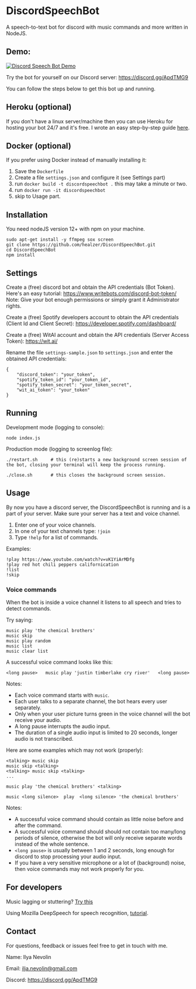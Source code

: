 # DiscordSpeechBot
A speech-to-text bot for discord with music commands and more written in NodeJS.

## Demo:

[![Discord Speech Bot Demo](http://img.youtube.com/vi/cfFI7E32v_8/0.jpg)](http://www.youtube.com/watch?v=cfFI7E32v_8 "Discord Speech Bot Demo")

Try the bot for yourself on our Discord server: https://discord.gg/ApdTMG9

You can follow the steps below to get this bot up and running.

## Heroku (optional)
If you don't have a linux server/machine then you can use Heroku for hosting your bot 24/7 and it's free.
I wrote an easy step-by-step guide [here](https://medium.com/@ilyanevolin/deploying-my-discord-bots-on-heroku-105752941706).

## Docker (optional)
If you prefer using Docker instead of manually installing it:
1. Save the `Dockerfile`
2. Create a file `settings.json` and configure it (see Settings part)
3. run `docker build -t discordspeechbot .`  this may take a minute or two.
4. run `docker run -it discordspeechbot`
5. skip to Usage part.

## Installation
You need nodeJS version 12+ with npm on your machine.
```
sudo apt-get install -y ffmpeg sox screen
git clone https://github.com/healzer/DiscordSpeechBot.git
cd DiscordSpeechBot
npm install
```

## Settings
Create a (free) discord bot and obtain the API credentials (Bot Token).
Here's an easy tutorial: https://www.writebots.com/discord-bot-token/
Note: Give your bot enough permissions or simply grant it Administrator rights.

Create a (free) Spotify developers account to obtain the API credentials (Client Id and Client Secret): https://developer.spotify.com/dashboard/

Create a (free) WitAI account and obtain the API credentials (Server Access Token): https://wit.ai/

Rename the file `settings-sample.json` to `settings.json` and enter the obtained API credentials:
```
{
    "discord_token": "your_token",
    "spotify_token_id": "your_token_id",
    "spotify_token_secret": "your_token_secret",
    "wit_ai_token": "your_token"
}
```

## Running
Development mode (logging to console):
```
node index.js
```

Production mode (logging to screenlog file):
```
./restart.sh     # this (re)starts a new background screen session of the bot, closing your terminal will keep the process running.

./close.sh       # this closes the background screen session.
```

## Usage
By now you have a discord server, the DiscordSpeechBot is running and is a part of your server.
Make sure your server has a text and voice channel.

1. Enter one of your voice channels.
2. In one of your text channels type: `!join`
3. Type `!help` for a list of commands.

Examples:

```
!play https://www.youtube.com/watch?v=vK1YiArMDfg
!play red hot chili peppers californication
!list
!skip
```

### Voice commands

When the bot is inside a voice channel it listens to all speech and tries to detect commands.

Try saying:
```
music play 'the chemical brothers'
music skip
music play random
music list
music clear list
```

A successful voice command looks like this:

`<long pause>   music play 'justin timberlake cry river'   <long pause>`


Notes: 
- Each voice command starts with `music`.
- Each user talks to a separate channel, the bot hears every user separately.
- Only when your user picture turns green in the voice channel will the bot receive your audio.
- A long pause interrupts the audio input.
- The duration of a single audio input is limited to 20 seconds, longer audio is not transcribed.

Here are some examples which may not work (properly):
```
<talking> music skip
music skip <talking>
<talking> music skip <talking>
...

music play 'the chemical brothers' <talking>

music <long silence>  play  <long silence> 'the chemical brothers'
```


Notes:
- A successful voice command should contain as little noise before and after the command.
- A successful voice command should should not contain too many/long periods of silence, otherwise the bot will only receive separate words instead of the whole sentence.
- `<long pause>` is usually between 1 and 2 seconds, long enough for discord to stop processing your audio input.
- If you have a very sensitive microphone or a lot of (background) noise, then voice commands may not work properly for you.


## For developers
Music lagging or stuttering? [Try this](https://groovy.zendesk.com/hc/en-us/articles/360023031772-Laggy-Glitchy-Distorted-No-Audio)

Using Mozilla DeepSpeech for speech recognition, [tutorial](https://medium.com/@ilyanevolin/discord-stt-bot-using-mozilla-deepspeech-e77ee28937eb).

## Contact
For questions, feedback or issues feel free to get in touch with me.

Name: Ilya Nevolin

Email: ilja.nevolin@gmail.com

Discord: https://discord.gg/ApdTMG9

